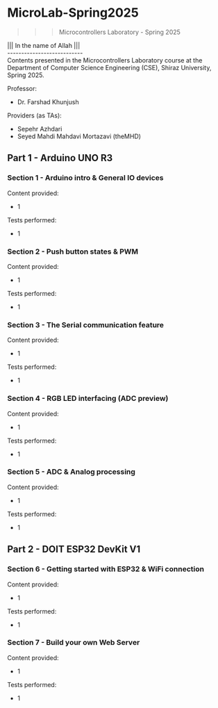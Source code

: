 ﻿# MicroLab-Spring2025
>>> Microcontrollers Laboratory - Spring 2025

||| In the name of Allah ||| <br />
--------------------------- <br />
Contents presented in the Microcontrollers Laboratory course at the Department of Computer Science Engineering (CSE), Shiraz University, Spring 2025.

Professor:
- Dr. Farshad Khunjush
  
Providers (as TAs):
- Sepehr Azhdari
- Seyed Mahdi Mahdavi Mortazavi (theMHD)

## Part 1 - Arduino UNO R3

### Section 1 - Arduino intro & General IO devices
Content provided:
- 1

Tests performed:
- 1

### Section 2 - Push button states & PWM
Content provided:
- 1

Tests performed:
- 1

### Section 3 - The Serial communication feature
Content provided:
- 1

Tests performed:
- 1

### Section 4 - RGB LED interfacing (ADC preview)
Content provided:
- 1

Tests performed:
- 1

### Section 5 - ADC & Analog processing
Content provided:
- 1

Tests performed:
- 1

## Part 2 - DOIT ESP32 DevKit V1

### Section 6 - Getting started with ESP32 & WiFi connection
Content provided:
- 1

Tests performed:
- 1

### Section 7 - Build your own Web Server
Content provided:
- 1

Tests performed:
- 1

